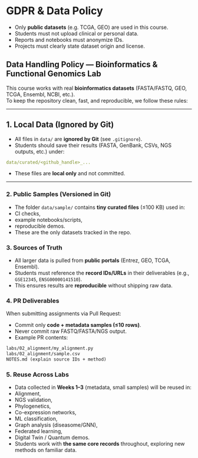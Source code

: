 # GDPR & Data Policy

- Only **public datasets** (e.g. TCGA, GEO) are used in this course.
- Students must not upload clinical or personal data.
- Reports and notebooks must anonymize IDs.
- Projects must clearly state dataset origin and license.

## Data Handling Policy — Bioinformatics & Functional Genomics Lab

This course works with real **bioinformatics datasets** (FASTA/FASTQ, GEO, TCGA, Ensembl, NCBI, etc.).  
To keep the repository clean, fast, and reproducible, we follow these rules:

---

## 1. Local Data (Ignored by Git)
- All files in `data/` are **ignored by Git** (see `.gitignore`).
- Students should save their results (FASTA, GenBank, CSVs, NGS outputs, etc.) under:
```yaml
data/curated/<github_handle>_...
```

- These files are **local only** and not committed.

---

### 2. Public Samples (Versioned in Git)
- The folder `data/sample/` contains **tiny curated files** (≤100 KB) used in:
- CI checks,
- example notebooks/scripts,
- reproducible demos.
- These are the only datasets tracked in the repo.

### 3. Sources of Truth
- All larger data is pulled from **public portals** (Entrez, GEO, TCGA, Ensembl).
- Students must reference the **record IDs/URLs** in their deliverables (e.g., `GSE12345`, `ENSG00000141510`).
- This ensures results are **reproducible** without shipping raw data.

### 4. PR Deliverables
When submitting assignments via Pull Request:
- Commit only **code + metadata samples (≤10 rows)**.
- Never commit raw FASTQ/FASTA/NGS output.
- Example PR contents:
```markdown
labs/02_alignment/my_alignment.py
labs/02_alignment/sample.csv
NOTES.md (explain source IDs + method)
```

### 5. Reuse Across Labs
- Data collected in **Weeks 1–3** (metadata, small samples) will be reused in:
- Alignment,
- NGS validation,
- Phylogenetics,
- Co-expression networks,
- ML classification,
- Graph analysis (diseasome/GNN),
- Federated learning,
- Digital Twin / Quantum demos.
- Students work with **the same core records** throughout, exploring new methods on familiar data.
